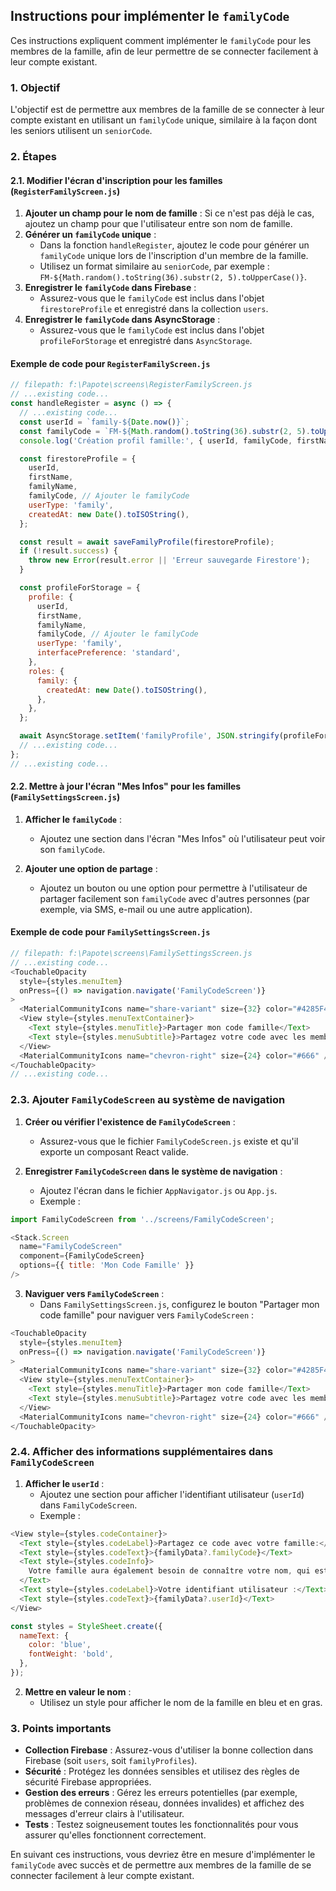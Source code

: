 ## Instructions pour implémenter le `familyCode`

Ces instructions expliquent comment implémenter le `familyCode` pour les membres de la famille, afin de leur permettre de se connecter facilement à leur compte existant.

### 1. Objectif

L'objectif est de permettre aux membres de la famille de se connecter à leur compte existant en utilisant un `familyCode` unique, similaire à la façon dont les seniors utilisent un `seniorCode`.

### 2. Étapes

#### 2.1. Modifier l'écran d'inscription pour les familles (`RegisterFamilyScreen.js`)

1.  **Ajouter un champ pour le nom de famille** : Si ce n'est pas déjà le cas, ajoutez un champ pour que l'utilisateur entre son nom de famille.
2.  **Générer un `familyCode` unique** :
    -   Dans la fonction `handleRegister`, ajoutez le code pour générer un `familyCode` unique lors de l'inscription d'un membre de la famille.
    -   Utilisez un format similaire au `seniorCode`, par exemple : `FM-${Math.random().toString(36).substr(2, 5).toUpperCase()}`.
3.  **Enregistrer le `familyCode` dans Firebase** :
    -   Assurez-vous que le `familyCode` est inclus dans l'objet `firestoreProfile` et enregistré dans la collection `users`.
4.  **Enregistrer le `familyCode` dans AsyncStorage** :
    -   Assurez-vous que le `familyCode` est inclus dans l'objet `profileForStorage` et enregistré dans `AsyncStorage`.

#### Exemple de code pour `RegisterFamilyScreen.js`

```javascript
// filepath: f:\Papote\screens\RegisterFamilyScreen.js
// ...existing code...
const handleRegister = async () => {
  // ...existing code...
  const userId = `family-${Date.now()}`;
  const familyCode = `FM-${Math.random().toString(36).substr(2, 5).toUpperCase()}`;
  console.log('Création profil famille:', { userId, familyCode, firstName, familyName });

  const firestoreProfile = {
    userId,
    firstName,
    familyName,
    familyCode, // Ajouter le familyCode
    userType: 'family',
    createdAt: new Date().toISOString(),
  };

  const result = await saveFamilyProfile(firestoreProfile);
  if (!result.success) {
    throw new Error(result.error || 'Erreur sauvegarde Firestore');
  }

  const profileForStorage = {
    profile: {
      userId,
      firstName,
      familyName,
      familyCode, // Ajouter le familyCode
      userType: 'family',
      interfacePreference: 'standard',
    },
    roles: {
      family: {
        createdAt: new Date().toISOString(),
      },
    },
  };

  await AsyncStorage.setItem('familyProfile', JSON.stringify(profileForStorage));
  // ...existing code...
};
// ...existing code...
```

#### 2.2. Mettre à jour l'écran "Mes Infos" pour les familles (`FamilySettingsScreen.js`)

1.  **Afficher le `familyCode`** :
    -   Ajoutez une section dans l'écran "Mes Infos" où l'utilisateur peut voir son `familyCode`.

2.  **Ajouter une option de partage** :
    -   Ajoutez un bouton ou une option pour permettre à l'utilisateur de partager facilement son `familyCode` avec d'autres personnes (par exemple, via SMS, e-mail ou une autre application).

#### Exemple de code pour `FamilySettingsScreen.js`

```javascript
// filepath: f:\Papote\screens\FamilySettingsScreen.js
// ...existing code...
<TouchableOpacity 
  style={styles.menuItem}
  onPress={() => navigation.navigate('FamilyCodeScreen')}
>
  <MaterialCommunityIcons name="share-variant" size={32} color="#4285F4" />
  <View style={styles.menuTextContainer}>
    <Text style={styles.menuTitle}>Partager mon code famille</Text>
    <Text style={styles.menuSubtitle}>Partagez votre code avec les membres de votre famille</Text>
  </View>
  <MaterialCommunityIcons name="chevron-right" size={24} color="#666" />
</TouchableOpacity>
// ...existing code...
```

### 2.3. Ajouter `FamilyCodeScreen` au système de navigation

1. **Créer ou vérifier l'existence de `FamilyCodeScreen`** :
   - Assurez-vous que le fichier `FamilyCodeScreen.js` existe et qu'il exporte un composant React valide.

2. **Enregistrer `FamilyCodeScreen` dans le système de navigation** :
   - Ajoutez l'écran dans le fichier `AppNavigator.js` ou `App.js`.
   - Exemple :

```javascript
import FamilyCodeScreen from '../screens/FamilyCodeScreen';

<Stack.Screen 
  name="FamilyCodeScreen" 
  component={FamilyCodeScreen} 
  options={{ title: 'Mon Code Famille' }} 
/>
```

3. **Naviguer vers `FamilyCodeScreen`** :
   - Dans `FamilySettingsScreen.js`, configurez le bouton "Partager mon code famille" pour naviguer vers `FamilyCodeScreen` :

```javascript
<TouchableOpacity 
  style={styles.menuItem}
  onPress={() => navigation.navigate('FamilyCodeScreen')}
>
  <MaterialCommunityIcons name="share-variant" size={32} color="#4285F4" />
  <View style={styles.menuTextContainer}>
    <Text style={styles.menuTitle}>Partager mon code famille</Text>
    <Text style={styles.menuSubtitle}>Partagez votre code avec les membres de votre famille</Text>
  </View>
  <MaterialCommunityIcons name="chevron-right" size={24} color="#666" />
</TouchableOpacity>
```

### 2.4. Afficher des informations supplémentaires dans `FamilyCodeScreen`

1. **Afficher le `userId`** :
   - Ajoutez une section pour afficher l'identifiant utilisateur (`userId`) dans `FamilyCodeScreen`.
   - Exemple :

```javascript
<View style={styles.codeContainer}>
  <Text style={styles.codeLabel}>Partagez ce code avec votre famille:</Text>
  <Text style={styles.codeText}>{familyData?.familyCode}</Text>
  <Text style={styles.codeInfo}>
    Votre famille aura également besoin de connaître votre nom, qui est <Text style={styles.nameText}>"{familyData?.familyName}"</Text>.
  </Text>
  <Text style={styles.codeLabel}>Votre identifiant utilisateur :</Text>
  <Text style={styles.codeText}>{familyData?.userId}</Text>
</View>

const styles = StyleSheet.create({
  nameText: {
    color: 'blue',
    fontWeight: 'bold',
  },
});
```

2. **Mettre en valeur le nom** :
   - Utilisez un style pour afficher le nom de la famille en bleu et en gras.

### 3. Points importants

*   **Collection Firebase** : Assurez-vous d'utiliser la bonne collection dans Firebase (soit `users`, soit `familyProfiles`).
*   **Sécurité** : Protégez les données sensibles et utilisez des règles de sécurité Firebase appropriées.
*   **Gestion des erreurs** : Gérez les erreurs potentielles (par exemple, problèmes de connexion réseau, données invalides) et affichez des messages d'erreur clairs à l'utilisateur.
*   **Tests** : Testez soigneusement toutes les fonctionnalités pour vous assurer qu'elles fonctionnent correctement.

En suivant ces instructions, vous devriez être en mesure d'implémenter le `familyCode` avec succès et de permettre aux membres de la famille de se connecter facilement à leur compte existant.